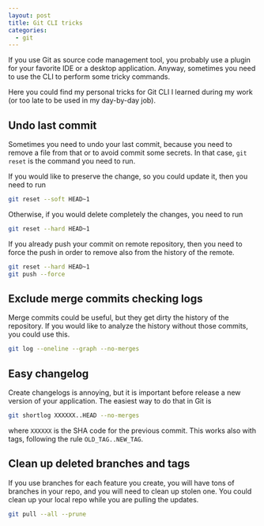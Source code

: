 ```yaml
---
layout: post
title: Git CLI tricks
categories:
  - git
---
```


If you use Git as source code management tool, you probably use a plugin for your favorite IDE or a desktop application.
Anyway, sometimes you need to use the CLI to perform some tricky commands.

Here you could find my personal tricks for Git CLI I learned during my work (or too late to be used in my day-by-day job).

## Undo last commit
Sometimes you need to undo your last commit, because you need to remove a file from that or to avoid commit some secrets.
In that case, `git reset` is the command you need to run.

If you would like to preserve the change, so you could update it, then you need to run

```bash
git reset --soft HEAD~1
```

Otherwise, if you would delete completely the changes, you need to run
```bash
git reset --hard HEAD~1
```

If you already push your commit on remote repository, then you need to force the push in order to remove also from the history of the remote.
```bash
git reset --hard HEAD~1
git push --force
```

## Exclude merge commits checking logs
Merge commits could be useful, but they get dirty the history of the repository.
If you would like to analyze the history without those commits, you could use this.
```bash
git log --oneline --graph --no-merges
```

## Easy changelog
Create changelogs is annoying, but it is important before release a new version of your application.
The easiest way to do that in Git is
```bash
git shortlog XXXXXX..HEAD --no-merges
```
where `XXXXXX` is the SHA code for the previous commit.
This works also with tags, following the rule `OLD_TAG..NEW_TAG`.

## Clean up deleted branches and tags
If you use branches for each feature you create, you will have tons of branches in your repo, and you will need to clean up stolen one.
You could clean up your local repo while you are pulling the updates.
```bash
git pull --all --prune
```